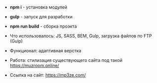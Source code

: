 * **npm i** - установка модулей
* **gulp** - запуск для разработки
* **npm run build** - сборка проэкта

* Что использовалось: JS, SASS, BEM, Gulp, загрузка файлов по FTP (Gulp)
* Функционал: адаптивная верстка
* Работа: стилизация существующего сайта под такой https://muzroom.online/
* Ссылка на сайт: https://mp3ze.com/